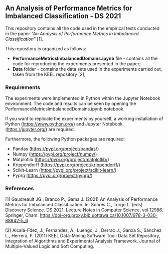 ## An Analysis of Performance Metrics for Imbalanced Classification - DS 2021

This repository contains all the code used in the empirical tests conducted in the paper *"An Analysis of Performance Metrics in Imbalanced Classification"* [1].

This repository is organized as follows:

* **PerformanceMetricsImbalancedDomains.ipynb** file - contains all the code for reproducing the experiments presented in the paper;
* **Data** folder - contains the data sets used in the experiments carried out, taken from the KEEL repository [2];

### Requirements
The experiments were implemented in Python within the Jupyter Notebook environment. The code and results can be seen by opening the PerformanceMetricsImbalancedDomains.ipynb notebook.

If you want to replicate the experiments by yourself, a working installation of Python (https://www.python.org/) and Jupyter Notebook (https://jupyter.org/) are required.

Furthermore, the following Python packages are required:

- Pandas (https://pypi.org/project/pandas/)
- Numpy (https://pypi.org/project/numpy/)
- Matplotlib (https://pypi.org/project/matplotlib/)
- Krippendorff (https://pypi.org/project/krippendorff/)
- Scikit-Learn (https://pypi.org/project/scikit-learn/)
- Pyprg (https://pypi.org/project/pyprg/)

### References
[1] Gaudreault JG., Branco P., Gama J. (2021) An Analysis of Performance Metrics for Imbalanced Classification. In: Soares C., Torgo L. (eds) Discovery Science. DS 2021. Lecture Notes in Computer Science, vol 12986. Springer, Cham. https://doi-org.proxy.bib.uottawa.ca/10.1007/978-3-030-88942-5_6

[2] Alcalá-Fdez, J., Fernandez, A., Luengo, J., Derrac J., García S., Sánchez L., Herrera, F. (2011) KEEL Data-Mining Software Tool: Data Set Repository, Integration of Algorithms and Experimental Analysis Framework. Journal of Multiple-Valued Logic and Soft Computing.
